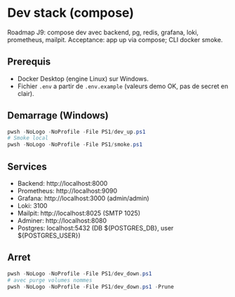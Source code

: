# Dev stack (compose)

Roadmap J9: compose dev avec backend, pg, redis, grafana, loki, prometheus, mailpit. Acceptance: app up via compose; CLI docker smoke.

## Prerequis

* Docker Desktop (engine Linux) sur Windows.
* Fichier `.env` a partir de `.env.example` (valeurs demo OK, pas de secret en clair).

## Demarrage (Windows)

```powershell
pwsh -NoLogo -NoProfile -File PS1/dev_up.ps1
# Smoke local
pwsh -NoLogo -NoProfile -File PS1/smoke.ps1
```

## Services

* Backend: http://localhost:8000
* Prometheus: http://localhost:9090
* Grafana: http://localhost:3000 (admin/admin)
* Loki: 3100
* Mailpit: http://localhost:8025 (SMTP 1025)
* Adminer: http://localhost:8080
* Postgres: localhost:5432 (DB ${POSTGRES_DB}, user ${POSTGRES_USER})

## Arret

```powershell
pwsh -NoLogo -NoProfile -File PS1/dev_down.ps1
# avec purge volumes nommes
pwsh -NoLogo -NoProfile -File PS1/dev_down.ps1 -Prune
```
